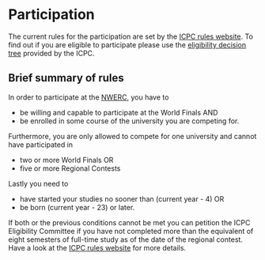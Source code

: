# Participation

The current rules for the participation are set by the [ICPC rules website](http://icpc.baylor.edu/regionals/rules). To find out if you are eligible to participate please use the [eligibility decision tree](http://icpc.baylor.edu/download/regionals/rules/EligibilityDecisionTree-2015.pdf) provided by the ICPC.

## Brief summary of rules

In order to participate at the [NWERC](http://nwerc.eu/), you have to
* be willing and capable to participate at the World Finals AND
* be enrolled in some course of the university you are competing for.

Furthermore, you are only allowed to compete for one university and cannot have participated in 
* two or more World Finals OR
* five or more Regional Contests

<script type="text/javascript">
$(function(){
  var year = new Date().getFullYear();
  $("#studystart").html(year-4);
  $("#born").html(year-23);
});
</script>

Lastly you need to 
* have started your studies no sooner than <span id='studystart'>(current year - 4)</span> OR
* be born <span id="born">(current year - 23)</span> or later.

If both or the previous conditions cannot be met you can petition the ICPC Eligibility Committee if you have not completed more than the equivalent of eight semesters of full-time study as of the date of the regional contest. Have a look at the [ICPC rules website](http://icpc.baylor.edu/regionals/rules#HExtendingthePeriodofEligibility) for more details.